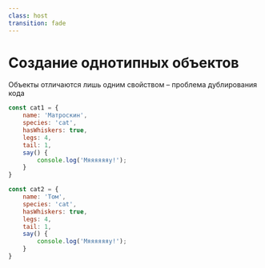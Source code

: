 ```yaml
---
class: host
transition: fade
---
```


# Создание однотипных объектов
Объекты отличаются лишь одним свойством – проблема дублирования кода

```js
const cat1 = {
    name: 'Матроскин',
    species: 'cat',
    hasWhiskers: true,
    legs: 4,
    tail: 1,
    say() {
        console.log('Мяяяяяяу!');
    }
}

const cat2 = {
    name: 'Том',
    species: 'cat',
    hasWhiskers: true,
    legs: 4,
    tail: 1,
    say() {
        console.log('Мяяяяяяу!');
    }
}
```

<style>
.host {
    --slidev-code-font-size: 0.75rem;
    --slidev-code-line-height: 1rem;
}
</style>
